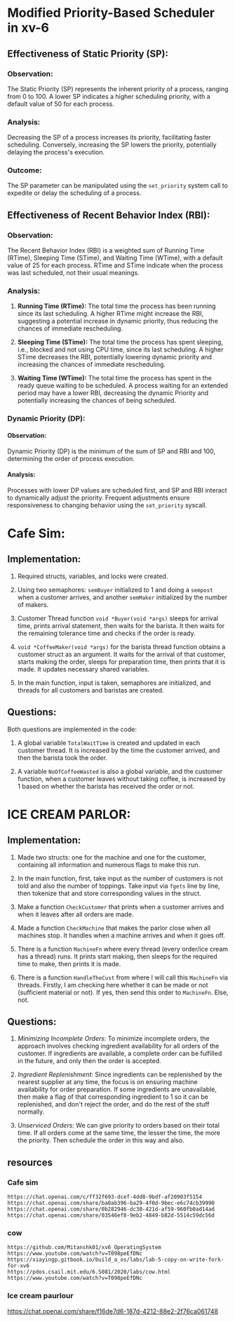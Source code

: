 # Modified Priority-Based Scheduler in xv-6

## Effectiveness of Static Priority (SP):

### Observation:

The Static Priority (SP) represents the inherent priority of a process, ranging from 0 to 100. A lower SP indicates a higher scheduling priority, with a default value of 50 for each process.

### Analysis:

Decreasing the SP of a process increases its priority, facilitating faster scheduling. Conversely, increasing the SP lowers the priority, potentially delaying the process's execution.

### Outcome:

The SP parameter can be manipulated using the `set_priority` system call to expedite or delay the scheduling of a process.

## Effectiveness of Recent Behavior Index (RBI):

### Observation:

The Recent Behavior Index (RBI) is a weighted sum of Running Time (RTime), Sleeping Time (STime), and Waiting Time (WTime), with a default value of 25 for each process. RTime and STime indicate when the process was last scheduled, not their usual meanings.

### Analysis:

1. **Running Time (RTime):**
   The total time the process has been running since its last scheduling. A higher RTime might increase the RBI, suggesting a potential increase in dynamic priority, thus reducing the chances of immediate rescheduling.

2. **Sleeping Time (STime):**
   The total time the process has spent sleeping, i.e., blocked and not using CPU time, since its last scheduling. A higher STime decreases the RBI, potentially lowering dynamic priority and increasing the chances of immediate rescheduling.

3. **Waiting Time (WTime):**
   The total time the process has spent in the ready queue waiting to be scheduled. A process waiting for an extended period may have a lower RBI, decreasing the dynamic Priority and potentially increasing the chances of being scheduled.

### Dynamic Priority (DP):

#### Observation:

Dynamic Priority (DP) is the minimum of the sum of SP and RBI and 100, determining the order of process execution.

#### Analysis:

Processes with lower DP values are scheduled first, and SP and RBI interact to dynamically adjust the priority. Frequent adjustments ensure responsiveness to changing behavior using the `set_priority` syscall.

# Cafe Sim:

## Implementation:

1. Required structs, variables, and locks were created.

2. Using two semaphores: `semBuyer` initialized to 1 and doing a `sempost` when a customer arrives, and another `semMaker` initialized by the number of makers.

3. Customer Thread function `void *Buyer(void *args)` sleeps for arrival time, prints arrival statement, then waits for the barista. It then waits for the remaining tolerance time and checks if the order is ready.

4. `void *CoffeeMaker(void *args)` for the barista thread function obtains a customer struct as an argument. It waits for the arrival of that customer, starts making the order, sleeps for preparation time, then prints that it is made. It updates necessary shared variables.

5. In the main function, input is taken, semaphores are initialized, and threads for all customers and baristas are created.

## Questions:

Both questions are implemented in the code:

1. A global variable `TotalWaitTime` is created and updated in each customer thread. It is increased by the time the customer arrived, and then the barista took the order.

2. A variable `NoOfCoffeeWasted` is also a global variable, and the customer function, when a customer leaves without taking coffee, is increased by 1 based on whether the barista has received the order or not.

# ICE CREAM PARLOR:

## Implementation:

1. Made two structs: one for the machine and one for the customer, containing all information and numerous flags to make this run.

2. In the main function, first, take input as the number of customers is not told and also the number of toppings. Take input via `fgets` line by line, then tokenize that and store corresponding values in the struct.

3. Make a function `CheckCustomer` that prints when a customer arrives and when it leaves after all orders are made.

4. Made a function `CheckMachine` that makes the parlor close when all machines stop. It handles when a machine arrives and when it goes off.

5. There is a function `MachineFn` where every thread (every order/ice cream has a thread) runs. It prints start making, then sleeps for the required time to make, then prints it is made.

6. There is a function `HandleTheCust` from where I will call this `MachineFn` via threads. Firstly, I am checking here whether it can be made or not (sufficient material or not). If yes, then send this order to `MachineFn`. Else, not.

## Questions:

1. _Minimizing Incomplete Orders:_
   To minimize incomplete orders, the approach involves checking ingredient availability for all orders of the customer. If ingredients are available, a complete order can be fulfilled in the future, and only then the order is accepted.

2. _Ingredient Replenishment:_
   Since ingredients can be replenished by the nearest supplier at any time, the focus is on ensuring machine availability for order preparation. If some ingredients are unavailable, then make a flag of that corresponding ingredient to 1 so it can be replenished, and don't reject the order, and do the rest of the stuff normally.

3. _Unserviced Orders:_
  We can give priority to orders based on their total time. If all orders come at the same time, the lesser the time, the more the priority. Then schedule the order in this way and also.


## resources
### Cafe sim
```
https://chat.openai.com/c/ff32f693-dcef-4dd8-9bdf-af20903f5154
https://chat.openai.com/share/ba0ab396-ba29-4f0d-9bec-e6c74cb39990
https://chat.openai.com/share/0b282946-dc30-421d-af59-960fb0ad14ad
https://chat.openai.com/share/03546ef8-9eb2-4849-b82d-5514c59dc56d
```


### cow
```
https://github.com/Mitanshk01/xv6_OperatingSystem   
https://www.youtube.com/watch?v=T098peEfDNc
https://xiayingp.gitbook.io/build_a_os/labs/lab-5-copy-on-write-fork-for-xv6
https://pdos.csail.mit.edu/6.S081/2020/labs/cow.html
https://www.youtube.com/watch?v=T098peEfDNc
```


### Ice cream paurlour
https://chat.openai.com/share/f16de7d6-187d-4212-88e2-2f76ca061748


